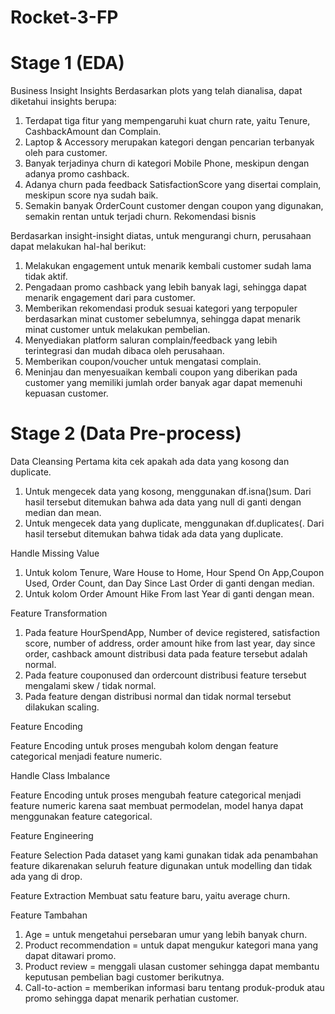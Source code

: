 # Rocket-3-FP

# Stage 1 (EDA)
Business Insight
Insights
Berdasarkan plots yang telah dianalisa, dapat diketahui insights berupa:

1. Terdapat tiga fitur yang mempengaruhi kuat churn rate, yaitu Tenure, CashbackAmount dan Complain.
2. Laptop & Accessory merupakan kategori dengan pencarian terbanyak oleh para customer.
3. Banyak terjadinya churn di kategori Mobile Phone, meskipun dengan adanya promo cashback.
4. Adanya churn pada feedback SatisfactionScore yang disertai complain, meskipun score nya sudah baik.
5. Semakin banyak OrderCount customer dengan coupon yang digunakan, semakin rentan untuk terjadi churn.
Rekomendasi bisnis

Berdasarkan insight-insight diatas, untuk mengurangi churn, perusahaan dapat melakukan hal-hal berikut:

1. Melakukan engagement untuk menarik kembali customer sudah lama tidak aktif.
2. Pengadaan promo cashback yang lebih banyak lagi, sehingga dapat menarik engagement dari para customer.
3. Memberikan rekomendasi produk sesuai kategori yang terpopuler berdasarkan minat customer sebelumnya, sehingga dapat menarik minat customer untuk melakukan pembelian.
4. Menyediakan platform saluran complain/feedback yang lebih terintegrasi dan mudah dibaca oleh perusahaan.
5. Memberikan coupon/voucher untuk mengatasi complain.
6. Meninjau dan menyesuaikan kembali coupon yang diberikan pada customer yang memiliki jumlah order banyak agar dapat memenuhi kepuasan customer.

# Stage 2 (Data Pre-process)
Data Cleansing
Pertama kita cek apakah ada data yang kosong dan duplicate.
1. Untuk mengecek data yang kosong, menggunakan df.isna()sum. Dari hasil tersebut ditemukan bahwa ada data yang null di ganti dengan median dan mean.
2. Untuk mengecek data yang duplicate, menggunakan df.duplicates(. Dari hasil tersebut ditemukan bahwa tidak ada data yang duplicate.

Handle Missing Value
1. Untuk kolom Tenure, Ware House to Home, Hour Spend On App,Coupon Used, Order Count, dan Day Since Last Order di ganti dengan median.
2. Untuk kolom Order Amount Hike From last Year di ganti dengan mean.

Feature Transformation
1. Pada feature HourSpendApp, Number of device registered, satisfaction score, number of address, order amount hike from last year, day since order, cashback amount distribusi data pada feature tersebut adalah normal.
2. Pada feature couponused dan ordercount distribusi feature tersebut mengalami skew / tidak normal.
3. Pada feature dengan distribusi normal dan tidak normal tersebut dilakukan scaling.

Feature Encoding

Feature Encoding untuk proses mengubah kolom dengan feature categorical menjadi feature numeric.

Handle Class Imbalance

Feature Encoding untuk proses mengubah feature categorical menjadi feature numeric karena saat membuat permodelan, model hanya dapat menggunakan feature categorical.

Feature Engineering

Feature Selection
Pada dataset yang kami gunakan tidak ada penambahan feature dikarenakan seluruh feature digunakan untuk modelling dan tidak ada yang di drop.

Feature Extraction
Membuat satu feature baru, yaitu average churn.

Feature Tambahan
1. Age = untuk mengetahui persebaran umur yang lebih banyak churn.
2. Product recommendation = untuk dapat mengukur kategori mana yang dapat ditawari promo.
3. Product review = menggali ulasan customer sehingga dapat membantu keputusan pembelian bagi customer berikutnya.
4. Call-to-action = memberikan informasi baru tentang produk-produk atau promo sehingga dapat menarik perhatian customer.

